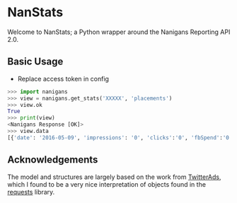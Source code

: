 # NanStats

Welcome to NanStats; a Python wrapper around the Nanigans Reporting API 2.0. 

## Basic Usage

* Replace access token in config

```python
>>> import nanigans
>>> view = nanigans.get_stats('XXXXX', 'placements')
>>> view.ok
True
>>> print(view)
<Nanigans Response [OK]>
>>> view.data
[{'date': '2016-05-09', 'impressions': '0', 'clicks':'0', 'fbSpend':'0.00', 'budgetPool': 'A'},...]
```

## Acknowledgements

The model and structures are largely based on the work from [TwitterAds](https://github.com/essence-tech/twitter-ads-api), which I found to be a very nice interpretation of objects found in the [requests](http://docs.python-requests.org/en/latest/) library. 



